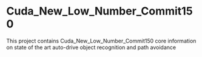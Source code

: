 # Cuda_New_Low_Number_Commit150
This project contains Cuda_New_Low_Number_Commit150 core information on state of the art auto-drive object recognition and path avoidance
